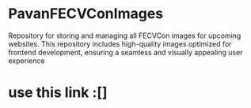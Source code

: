 # PavanFECVConImages
Repository for storing and managing all FECVCon images for upcoming websites. This repository includes high-quality images optimized for frontend development, ensuring a seamless and visually appealing user experience
# use this link :[<link rel="icon" type="image/png" href="https://raw.githubusercontent.com/PAVANbingi/PavanFECVConImages/main/bpk2.png">]
